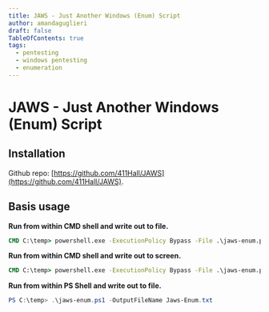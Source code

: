 ```yaml
---
title: JAWS - Just Another Windows (Enum) Script 
author: amandaguglieri
draft: false
TableOfContents: true
tags:
  - pentesting
  - windows pentesting
  - enumeration
---
```


# JAWS - Just Another Windows (Enum) Script



## Installation

Github repo: [https://github.com/411Hall/JAWS](https://github.com/411Hall/JAWS).

## Basis usage

**Run from within CMD shell and write out to file.**

```cmd
CMD C:\temp> powershell.exe -ExecutionPolicy Bypass -File .\jaws-enum.ps1 -OutputFilename JAWS-Enum.txt
```

**Run from within CMD shell and write out to screen.**

```cmd
CMD C:\temp> powershell.exe -ExecutionPolicy Bypass -File .\jaws-enum.ps1
```

**Run from within PS Shell and write out to file.**

```powershell
PS C:\temp> .\jaws-enum.ps1 -OutputFileName Jaws-Enum.txt
```